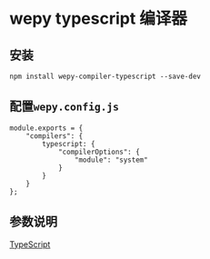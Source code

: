 # wepy typescript 编译器

## 安装

```
npm install wepy-compiler-typescript --save-dev
```

## 配置`wepy.config.js`

```
module.exports = {
    "compilers": {
        typescript: {
            "compilerOptions": {
                "module": "system"
            }
        }
    }
};
```

## 参数说明

[TypeScript](https://www.tslang.cn/docs/tutorial.html)